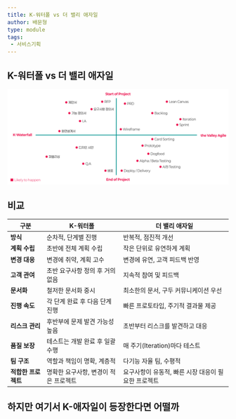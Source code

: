 ```yaml
---
title: K-워터폴 vs 더 밸리 애자일
author: 배문형
type: module
tags:
 - 서비스기획
---
```


## K-워터폴 vs 더 밸리 애자일

![](../attachments/ux-k_waterfall_the_valley_agile.png)

## 비교

| 구분                | K-워터폴                              | 더 밸리 애자일                                      |
| ------------------- | ------------------------------------- | --------------------------------------------------- |
| **방식**            | 순차적, 단계별 진행                   | 반복적, 점진적 개선                                 |
| **계획 수립**       | 초반에 전체 계획 수립                 | 작은 단위로 유연하게 계획                           |
| **변경 대응**       | 변경에 취약, 계획 고수                | 변경에 유연, 고객 피드백 반영                       |
| **고객 관여**       | 초반 요구사항 정의 후 거의 없음       | 지속적 참여 및 피드백                               |
| **문서화**          | 철저한 문서화 중시                    | 최소한의 문서, 구두 커뮤니케이션 우선               |
| **진행 속도**       | 각 단계 완료 후 다음 단계 진행        | 빠른 프로토타입, 주기적 결과물 제공                 |
| **리스크 관리**     | 후반부에 문제 발견 가능성 높음        | 초반부터 리스크를 발견하고 대응                     |
| **품질 보장**       | 테스트는 개발 완료 후 일괄 수행       | 매 주기(Iteration)마다 테스트                       |
| **팀 구조**         | 역할과 책임이 명확, 계층적            | 다기능 자율 팀, 수평적                              |
| **적합한 프로젝트** | 명확한 요구사항, 변경이 적은 프로젝트 | 요구사항이 유동적, 빠른 시장 대응이 필요한 프로젝트 |

## 하지만 여기서 K-애자일이 등장한다면 어떨까